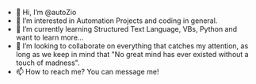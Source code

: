 - 👋 Hi, I’m @autoZio
- 👀 I’m interested in Automation Projects and coding in general.
- 🌱 I’m currently learning  Structured Text Language, VBs, Python and want to learn more...
- 💞️ I’m looking to collaborate on everything that catches my attention, as long as we keep in mind that "No great mind has ever existed without a touch of madness".
- 📫 How to reach me? You can message me!
  
<!---
autoZio/autoZio is a ✨ special ✨ repository because its `README.md` (this file) appears on your GitHub profile.
You can click the Preview link to take a look at your changes.
--->
